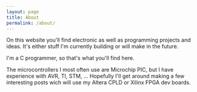 ```yaml
---
layout: page
title: About
permalink: /about/
---
```


On this website you'll find electronic as well as programming projects and ideas.
It's either stuff I'm currently building or will make in the future.

I'm a C programmer, so that's what you'll find here.

The microcontrollers I most often use are Microchip PIC, but I have experience with AVR, TI, STM, ...
Hopefully I'll get around making a few interesting posts wich will use my Altera CPLD or Xilinx FPGA dev boards.
